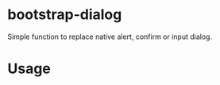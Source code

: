# bootstrap-dialog
Simple function to replace native alert, confirm or input dialog.

# Usage
<script>
wpdm_boot_popup("Are You Sure?", "Deleting something here!",
        [{
            label: 'Yes',
            class: 'btn btn-danger',
            callback: function () {
                var popup = this;
                $(this).find('.modal-body').html('<i class="fa fa-refresh fa-spin"></i> Deleting...');
                //Do something...
                popup.modal('hide');
            }
        },
        {
            label: 'No',
            class: 'btn btn-default',
            callback: function () {
                this.modal('hide');
                return false;
            }
        }]
    );
</script>
